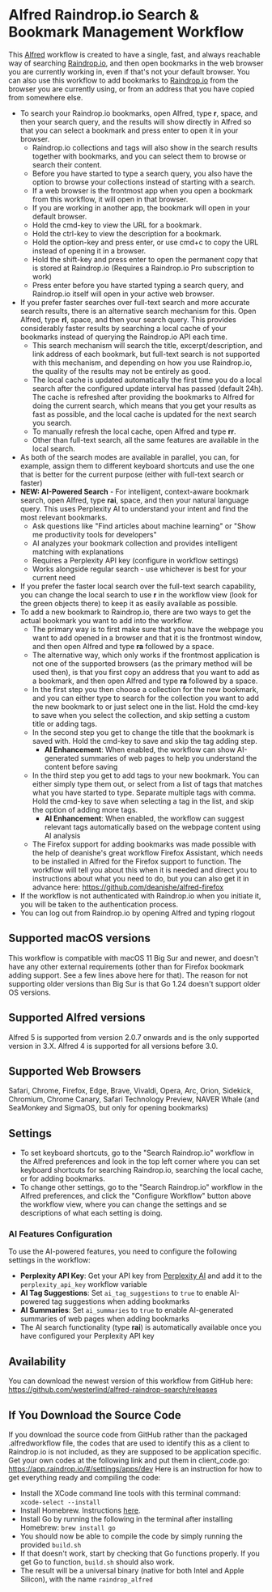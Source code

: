 # Alfred Raindrop.io Search & Bookmark Management Workflow
This [Alfred](https://www.alfredapp.com) workflow is created to have a single, fast, and always reachable way of searching [Raindrop.io](https://raindrop.io), and then open bookmarks in the web browser you are currently working in, even if that's not your default browser.
You can also use this workflow to add bookmarks to [Raindrop.io](https://raindrop.io) from the browser you are currently using, or from an address that you have copied from somewhere else.

- To search your Raindrop.io bookmarks, open Alfred, type **r**, space, and then your search query, and the results will show directly in Alfred so that you can select a bookmark and press enter to open it in your browser.
  - Raindrop.io collections and tags will also show in the search results together with bookmarks, and you can select them to browse or search their content.
  - Before you have started to type a search query, you also have the option to browse your collections instead of starting with a search.
  - If a web browser is the frontmost app when you open a bookmark from this workflow, it will open in that browser.
  - If you are working in another app, the bookmark will open in your default browser.
  - Hold the cmd-key to view the URL for a bookmark.
  - Hold the ctrl-key to view the description for a bookmark.
  - Hold the option-key and press enter, or use cmd+c to copy the URL instead of opening it in a browser.
  - Hold the shift-key and press enter to open the permanent copy that is stored at Raindrop.io (Requires a Raindrop.io Pro subscription to work)
  - Press enter before you have started typing a search query, and Raindrop.io itself will open in your active web browser.
- If you prefer faster searches over full-text search and more accurate search results, there is an alternative search mechanism for this. Open Alfred, type **rl**, space, and then your search query. This provides considerably faster results by searching a local cache of your bookmarks instead of querying the Raindrop.io API each time.
  - This search mechanism will search the title, excerpt/description, and link address of each bookmark, but full-text search is not supported with this mechanism, and depending on how you use Raindrop.io, the quality of the results may not be entirely as good.
  - The local cache is updated automatically the first time you do a local search after the configured update interval has passed (default 24h). The cache is refreshed after providing the bookmarks to Alfred for doing the current search, which means that you get your results as fast as possible, and the local cache is updated for the next search you search.
  - To manually refresh the local cache, open Alfred and type **rr**.
  - Other than full-text search, all the same features are available in the local search.
- As both of the search modes are available in parallel, you can, for example, assign them to different keyboard shortcuts and use the one that is better for the current purpose (either with full-text search or faster)
- **NEW: AI-Powered Search** - For intelligent, context-aware bookmark search, open Alfred, type **rai**, space, and then your natural language query. This uses Perplexity AI to understand your intent and find the most relevant bookmarks.
  - Ask questions like "Find articles about machine learning" or "Show me productivity tools for developers"
  - AI analyzes your bookmark collection and provides intelligent matching with explanations
  - Requires a Perplexity API key (configure in workflow settings)
  - Works alongside regular search - use whichever is best for your current need
- If you prefer the faster local search over the full-text search capability, you can change the local search to use **r** in the workflow view (look for the green objects there) to keep it as easily available as possible. 
- To add a new bookmark to Raindrop.io, there are two ways to get the actual bookmark you want to add into the workflow.
    - The primary way is to first make sure that you have the webpage you want to add opened in a browser and that it is the frontmost window, and then open Alfred and type **ra** followed by a space.
    - The alternative way, which only works if the frontmost application is not one of the supported browsers (as the primary method will be used then), is that you first copy an address that you want to add as a bookmark, and then open Alfred and type **ra** followed by a space.
  - In the first step you then choose a collection for the new bookmark, and you can either type to search for the collection you want to add the new bookmark to or just select one in the list. Hold the cmd-key to save when you select the collection, and skip setting a custom title or adding tags.
  - In the second step you get to change the title that the bookmark is saved with. Hold the cmd-key to save and skip the tag adding step.
    - **AI Enhancement**: When enabled, the workflow can show AI-generated summaries of web pages to help you understand the content before saving
  - In the third step you get to add tags to your new bookmark. You can either simply type them out, or select from a list of tags that matches what you have started to type. Separate multiple tags with comma. Hold the cmd-key to save when selecting a tag in the list, and skip the option of adding more tags.
    - **AI Enhancement**: When enabled, the workflow can suggest relevant tags automatically based on the webpage content using AI analysis
  - The Firefox support for adding bookmarks was made possible with the help of deanishe's great workflow Firefox Assistant, which needs to be installed in Alfred for the Firefox support to function. The workflow will tell you about this when it is needed and direct you to instructions about what you need to do, but you can also get it in advance here: https://github.com/deanishe/alfred-firefox
- If the workflow is not authenticated with Raindrop.io when you initiate it, you will be taken to the authentication process.
- You can log out from Raindrop.io by opening Alfred and typing rlogout

## Supported macOS versions
This workflow is compatible with macOS 11 Big Sur and newer, and doesn't have any other external requirements (other than for Firefox bookmark adding support. See a few lines above here for that).
The reason for not supporting older versions than Big Sur is that Go 1.24 doesn't support older OS versions.

## Supported Alfred versions
Alfred 5 is supported from version 2.0.7 onwards and is the only supported version in 3.X.
Alfred 4 is supported for all versions before 3.0.

## Supported Web Browsers
Safari, Chrome, Firefox, Edge, Brave, Vivaldi, Opera, Arc, Orion, Sidekick, Chromium, Chrome Canary, Safari Technology Preview, NAVER Whale (and SeaMonkey and SigmaOS, but only for opening bookmarks)

## Settings
- To set keyboard shortcuts, go to the "Search Raindrop.io" workflow in the Alfred preferences and look in the top left corner where you can set keyboard shortcuts for searching Raindrop.io, searching the local cache, or for adding bookmarks.
- To change other settings, go to the "Search Raindrop.io" workflow in the Alfred preferences, and click the "Configure Workflow" button above the workflow view, where you can change the settings and se descriptions of what each setting is doing.

### AI Features Configuration
To use the AI-powered features, you need to configure the following settings in the workflow:
- **Perplexity API Key**: Get your API key from [Perplexity AI](https://docs.perplexity.ai/docs/getting-started) and add it to the `perplexity_api_key` workflow variable
- **AI Tag Suggestions**: Set `ai_tag_suggestions` to `true` to enable AI-powered tag suggestions when adding bookmarks
- **AI Summaries**: Set `ai_summaries` to `true` to enable AI-generated summaries of web pages when adding bookmarks
- The AI search functionality (type **rai**) is automatically available once you have configured your Perplexity API key

## Availability
You can download the newest version of this workflow from GitHub here:
https://github.com/westerlind/alfred-raindrop-search/releases

## If You Download the Source Code
If you download the source code from GitHub rather than the packaged .alfredworkflow file, the codes that are used to identify this as a client to Raindrop.io is not included, as they are supposed to be application specific.
Get your own codes at the following link and put them in client_code.go:
https://app.raindrop.io/#/settings/apps/dev
Here is an instruction for how to get everything ready and compiling the code:
- Install the XCode command line tools with this terminal command: `xcode-select --install`
- Install Homebrew. Instructions [here](https://brew.sh/).
- Install Go by running the following in the terminal after installing Homebrew: `brew install go`
- You should now be able to compile the code by simply running the provided `build.sh`
- If that doesn't work, start by checking that Go functions properly. If you get Go to function, `build.sh` should also work.
- The result will be a universal binary (native for both Intel and Apple Silicon), with the name `raindrop_alfred`
